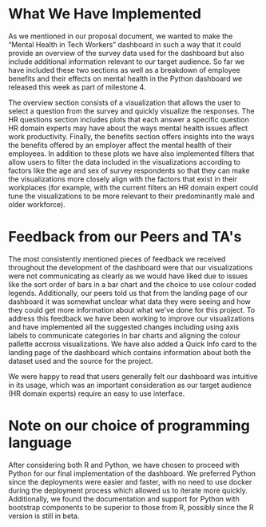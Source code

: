 # What We Have Implemented

As we mentioned in our proposal document, we wanted to make the “Mental Health in Tech Workers” dashboard in such a way that it could provide an overview of the survey data used for the dashboard but also include additional information relevant to our target audience. So far we have included these two sections as well as a breakdown of employee benefits and their effects on mental health in the Python dashboard we released this week as part of milestone 4. 

The overview section consists of a visualization that allows the user to select a question from the survey and quickly visualize the responses. The HR questions section includes plots that each answer a specific question HR domain experts may have about the ways mental health issues affect work productivity. Finally, the benefits section offers insights into the ways the benefits offered by an employer affect the mental health of their employees. In addition to these plots we have also implemented filters that allow users to filter the data included in the visualizations according to factors like the age and sex of survey respondents so that they can make the visualizations more closely align with the factors that exist in their workplaces (for example, with the current filters an HR domain expert could tune the visualizations to be more relevant to their predominantly male and older workforce).

# Feedback from our Peers and TA's

The most consistently mentioned pieces of feedback we received throughout the development of the dashboard were that our visualizations were not communicating as clearly as we would have liked due to issues like the sort order of bars in a bar chart and the choice to use colour coded legends. Additionally, our peers told us that from the landing page of our dashboard it was somewhat unclear what data they were seeing and how they could get more information about what we've done for this project. To address this feedback we have been working to improve our visualizations and have implemented all the suggested changes including using axis labels to communicate categories in bar charts and aligning the colour pallette accross visualizations. We have also added a Quick Info card to the landing page of the dashboard which contains information about both the dataset used and the source for the project.

We were happy to read that users generally felt our dashboard was intuitive in its usage, which was an important consideration as our target audience (HR domain experts) require an easy to use interface.

# Note on our choice of programming language

After considering both R and Python, we have chosen to proceed with Python for our final implementation of the dashboard. We preferred Python since the deployments were easier and faster, with no need to use docker during the deployment process which allowed us to iterate more quickly. Additionally, we found the documentation and support for Python with bootstrap components to be superior to those from R, possibly since the R version is still in beta.
